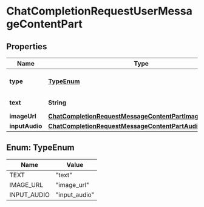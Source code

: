 

# ChatCompletionRequestUserMessageContentPart


## Properties

| Name | Type | Description | Notes |
|------------ | ------------- | ------------- | -------------|
|**type** | [**TypeEnum**](#TypeEnum) | The type of the content part. |  |
|**text** | **String** | The text content. |  |
|**imageUrl** | [**ChatCompletionRequestMessageContentPartImageImageUrl**](ChatCompletionRequestMessageContentPartImageImageUrl.md) |  |  |
|**inputAudio** | [**ChatCompletionRequestMessageContentPartAudioInputAudio**](ChatCompletionRequestMessageContentPartAudioInputAudio.md) |  |  |



## Enum: TypeEnum

| Name | Value |
|---- | -----|
| TEXT | &quot;text&quot; |
| IMAGE_URL | &quot;image_url&quot; |
| INPUT_AUDIO | &quot;input_audio&quot; |



